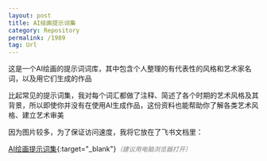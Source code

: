 ```yaml
---
layout: post
title: AI绘画提示词集
category: Repository
permalink: /1989
tag: Url
---
```



这是一个AI绘画的提示词词库，其中包含个人整理的有代表性的风格和艺术家名词，以及用它们生成的作品

比起常见的提示词集，我对每个词汇都做了注释、简述了各个时期的艺术风格及其背景，所以即使你并没有在使用AI生成作品，这份资料也能帮助你了解各类艺术风格、建立艺术审美

因为图片较多，为了保证访问速度，我将它放在了飞书文档里：

[AI绘画提示词集](https://guemustudio.feishu.cn/wiki/space/7252388265402564609?ccm_open_type=lark_wiki_spaceLink){:target="_blank"}<span style="font-style: italic; font-size: 0.9em; color: gray;">（建议用电脑浏览器打开）</span>